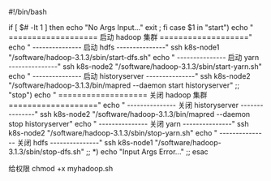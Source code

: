 #!/bin/bash

if [ $# -lt 1 ]
then
 echo "No Args Input..."
 exit ;
fi
case $1 in
"start")
 echo " =================== 启动 hadoop 集群 ==================="
 echo " --------------- 启动 hdfs ---------------"
 ssh k8s-node1 "/software/hadoop-3.1.3/sbin/start-dfs.sh"
 echo " --------------- 启动 yarn ---------------"
 ssh k8s-node2 "/software/hadoop-3.1.3/sbin/start-yarn.sh"
  echo " --------------- 启动 historyserver ---------------"
  ssh k8s-node2 "/software/hadoop-3.1.3/bin/mapred --daemon start historyserver"
 ;;
 "stop")
  echo " =================== 关闭 hadoop 集群 ==================="
  echo " --------------- 关闭 historyserver ---------------"
  ssh k8s-node2 "/software/hadoop-3.1.3/bin/mapred --daemon stop historyserver"
  echo " --------------- 关闭 yarn ---------------"
  ssh k8s-node2 "/software/hadoop-3.1.3/sbin/stop-yarn.sh"
  echo " --------------- 关闭 hdfs ---------------"
  ssh k8s-node1 "/software/hadoop-3.1.3/sbin/stop-dfs.sh"
 ;;
 *)
  echo "Input Args Error..."
 ;;
 esac
 
 
 
给权限  chmod +x myhadoop.sh